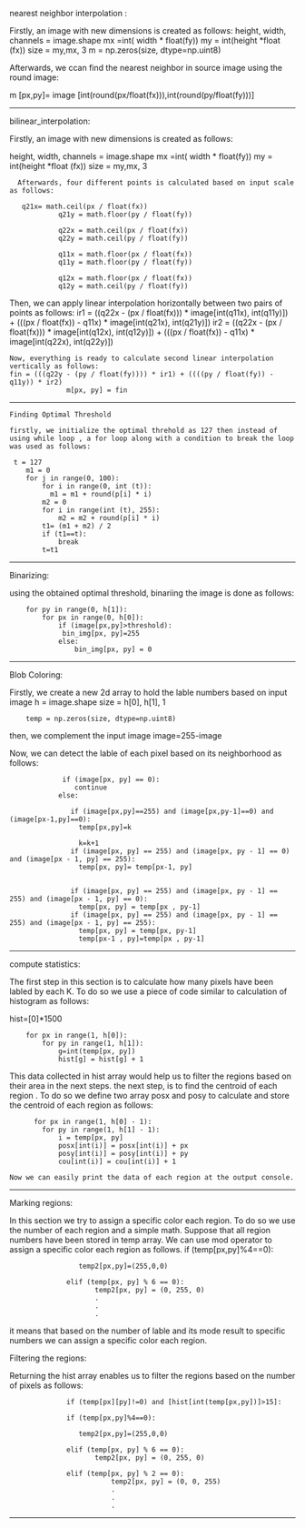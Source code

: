 nearest neighbor interpolation :

Firstly, an image with new dimensions is created as follows:
height, width, channels = image.shape
        mx =int( width * float(fy))
        my = int(height *float (fx))
        size = my,mx, 3
        m = np.zeros(size, dtype=np.uint8)
        
 Afterwards, we ccan find the nearest neighbor in source image using the round image:
 
 m [px,py]=   image [int(round(px/float(fx))),int(round(py/float(fy)))]
        
---------------------------------------------------------------------------------------------------------------
bilinear_interpolation:

Firstly, an image with new dimensions is created as follows:

height, width, channels = image.shape 
        mx =int( width * float(fy))
        my = int(height *float (fx))
        size = my,mx, 3
        
      Afterwards, four different points is calculated based on input scale as follows:
      
       q21x= math.ceil(px / float(fx))
                q21y = math.floor(py / float(fy))

                q22x = math.ceil(px / float(fx))
                q22y = math.ceil(py / float(fy))

                q11x = math.floor(px / float(fx))
                q11y = math.floor(py / float(fy))

                q12x = math.floor(px / float(fx))
                q12y = math.ceil(py / float(fy))
                
                
  Then, we can apply linear interpolation horizontally between two pairs of points as follows:
   ir1 = ((q22x - (px / float(fx))) * image[int(q11x), int(q11y)]) + (((px / float(fx)) - q11x) * image[int(q21x), int(q21y)])
    ir2 = ((q22x - (px / float(fx))) * image[int(q12x), int(q12y)]) + (((px / float(fx)) - q11x) * image[int(q22x), int(q22y)])
    
    Now, everything is ready to calculate second linear interpolation vertically as follows:
    fin = (((q22y - (py / float(fy)))) * ir1) + ((((py / float(fy)) - q11y)) * ir2)
                  m[px, py] = fin
 ---------------------------------------------------------------------------------------------------------------------------------------
                  
    Finding Optimal Threshold
    
    firstly, we initialize the optimal threhold as 127 then instead of using while loop , a for loop along with a condition to break the loop was used as follows:
    
     t = 127
        m1 = 0
        for j in range(0, 100):
            for i in range(0, int (t)):
              m1 = m1 + round(p[i] * i)
            m2 = 0
            for i in range(int (t), 255):
                m2 = m2 + round(p[i] * i)
            t1= (m1 + m2) / 2
            if (t1==t):
                break
            t=t1
    
-----------------------------------------------------------------------------------------------------------------

Binarizing:

using the obtained optimal threshold, binariing the image is done as follows:

        for py in range(0, h[1]):
            for px in range(0, h[0]):
                if (image[px,py]>threshold):
                 bin_img[px, py]=255
                else:
                    bin_img[px, py] = 0
                    
 -------------------------------------------------------------------------------------
Blob Coloring:

Firstly, we create a new 2d array to hold the lable numbers based on input image
h = image.shape
        size = h[0], h[1], 1

        temp = np.zeros(size, dtype=np.uint8)
 then, we complement the input image
 image=255-image
 
 Now, we can detect the lable of each pixel based on its neighborhood as follows:
 
                 if (image[px, py] == 0):
                    continue
                else:

                   if (image[px,py]==255) and (image[px,py-1]==0) and (image[px-1,py]==0):
                     temp[px,py]=k

                     k=k+1
                   if (image[px, py] == 255) and (image[px, py - 1] == 0) and (image[px - 1, py] == 255):
                     temp[px, py]= temp[px-1, py]


                   if (image[px, py] == 255) and (image[px, py - 1] == 255) and (image[px - 1, py] == 0):
                     temp[px, py] = temp[px , py-1]
                   if (image[px, py] == 255) and (image[px, py - 1] == 255) and (image[px - 1, py] == 255):
                     temp[px, py] = temp[px, py-1]
                     temp[px-1 , py]=temp[px , py-1]
-------------------------------------------------------------------------------------------------------------------
compute statistics:

The first step in this section is to calculate how many pixels have been labled by each K.
To do so we use a piece of code similar to calculation of histogram as follows:

hist=[0]*1500

        for px in range(1, h[0]):
            for py in range(1, h[1]):
                g=int(temp[px, py])
                hist[g] = hist[g] + 1
  
  This data collected in hist array would help us to filter the regions based on their area in the next steps.
  the next step, is to find the centroid of each region . To do so we define two array posx and posy to calculate and store the centroid of each region as follows:
  
          for px in range(1, h[0] - 1):
            for py in range(1, h[1] - 1):
                i = temp[px, py]
                posx[int(i)] = posx[int(i)] + px
                posy[int(i)] = posy[int(i)] + py
                cou[int(i)] = cou[int(i)] + 1
    
    Now we can easily print the data of each region at the output console.
  
-----------------------------------------------------------------------------------------------------------------------------

Marking regions:

In this section we try to assign a specific color each region. To do so we use the number of each region and a simple math.
Suppose that all region numbers have been stored in temp array. We can use mod operator to assign a specific color each region as follows.
 if (temp[px,py]%4==0):

                     temp2[px,py]=(255,0,0)

                  elif (temp[px, py] % 6 == 0):
                         temp2[px, py] = (0, 255, 0)
                         .
                         .
                         .
 it means that based on the number of lable and its mode result to specific numbers we can assign a specific color each region. 
 
  Filtering the regions:
  
  Returning the hist array enables us to filter the regions based on the number of pixels as follows:
  
                  if (temp[px][py]!=0) and [hist[int(temp[px,py])]>15]:

                  if (temp[px,py]%4==0):

                     temp2[px,py]=(255,0,0)

                  elif (temp[px, py] % 6 == 0):
                         temp2[px, py] = (0, 255, 0)

                  elif (temp[px, py] % 2 == 0):
                             temp2[px, py] = (0, 0, 255)
                             .
                             .
                             .
 ---------------------------------------------------------------------------------------------------------------------------------
 

